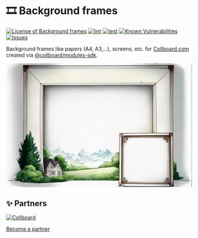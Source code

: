 # 🎞️ Background frames

<!--Badges-->
<!--⚠️WARNING: This section was generated by https://github.com/hejny/batch-project-editor/blob/main/src/workflows/800-badges/badges.ts so every manual change will be overwritten.-->


[![License of Background frames](https://img.shields.io/github/license/collboard/background-frames.svg?style=flat)](https://github.com/collboard/background-frames/blob/main/LICENSE)
[![lint](https://github.com/collboard/background-frames/actions/workflows/lint.yml/badge.svg)](https://github.com/collboard/background-frames/actions/workflows/lint.yml)
[![test](https://github.com/collboard/background-frames/actions/workflows/test.yml/badge.svg)](https://github.com/collboard/background-frames/actions/workflows/test.yml)
[![Known Vulnerabilities](https://snyk.io/test/github/collboard/background-frames/badge.svg)](https://snyk.io/test/github/collboard/background-frames)
[![Issues](https://img.shields.io/github/issues/collboard/background-frames.svg?style=flat)](https://github.com/collboard/background-frames/issues)
<!--[![Socket](https://socket.dev/api/badge/npm/package/@collboard/background-frames)](https://socket.dev/npm/package/@collboard/background-frames)-->

<!--/Badges-->

Background frames like papers (A4, A3,...), screens, etc. for [Collboard.com](https://collboard.com/) created via [@collboard/modules-sdk](https://www.npmjs.com/package/@collboard/modules-sdk).



<!--Wallpaper-->
<!--⚠️WARNING: This section was generated by https://github.com/hejny/batch-project-editor/blob/main/src//workflows/315-ai-generated-wallpaper/4-aiGeneratedWallpaperUseInReadme.ts so every manual change will be overwritten.-->
[![Wallpaper of 🎞️ Background frames](assets/ai/wallpaper/gallery/6af3342b-e381-4bab-af1b-539ea961db19-0_0.png)](https://www.midjourney.com/app/jobs/6af3342b-e381-4bab-af1b-539ea961db19)
<!--/Wallpaper-->




<!--Partners-->
<!--⚠️WARNING: This section was generated by https://github.com/hejny/batch-project-editor/blob/main/src/workflows/820-partners/partners.ts so every manual change will be overwritten.-->

## ✨ Partners


<a href="https://collboard.com/" title="Collboard"><img src="https://collboard.fra1.cdn.digitaloceanspaces.com/assets/18.12.1/logo-small.png#gh-light-mode-only" alt="Collboard" height="60"/></a>


[Become a partner](https://www.pavolhejny.com/contact/)

<!--/Partners-->